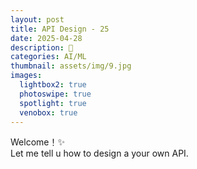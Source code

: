 ```yaml
---
layout: post
title: API Design - 25
date: 2025-04-28
description: 🔧
categories: AI/ML
thumbnail: assets/img/9.jpg
images:
  lightbox2: true
  photoswipe: true
  spotlight: true
  venobox: true
---
```


Welcome！✨  
Let me tell u how to design a your own API.



